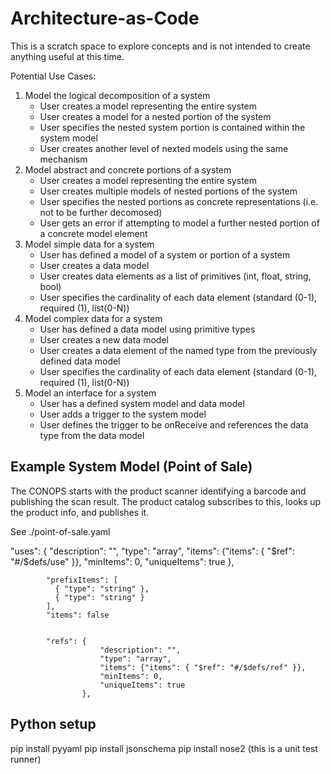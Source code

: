 # Architecture-as-Code

This is a scratch space to explore concepts and is not intended to create anything useful at this time.

Potential Use Cases:
1) Model the logical decomposition of a system
    - User creates a model representing the entire system
    - User creates a model for a nested portion of the system
    - User specifies the nested system portion is contained within the system model
    - User creates another level of nexted models using the same mechanism
2) Model abstract and concrete portions of a system
    - User creates a model representing the entire system
    - User creates multiple models of nested portions of the system
    - User specifies the nested portions as concrete representations (i.e. not to be further decomosed)
    - User gets an error if attempting to model a further nested portion of a concrete model element
3) Model simple data for a system
    - User has defined a model of a system or portion of a system
    - User creates a data model 
    - User creates data elements as a list of primitives (int, float, string, bool)
    - User specifies the cardinality of each data element (standard (0-1), required (1), list(0-N))
4) Model complex data for a system
    - User has defined a data model using primitive types
    - User creates a new data model
    - User creates a data element of the named type from the previously defined data model
    - User specifies the cardinality of each data element (standard (0-1), required (1), list(0-N))
5) Model an interface for a system
    - User has a defined system model and data model
    - User adds a trigger to the system model
    - User defines the trigger to be onReceive and references the data type from the data model


## Example System Model (Point of Sale)
The CONOPS starts with the product scanner identifying a barcode and publishing the scan result.  The product catalog 
subscribes to this, looks up the product info, and publishes it.

See ./point-of-sale.yaml




"uses": {
                "description": "",
                "type": "array",
                "items": {"items": { "$ref": "#/$defs/use" }},
                "minItems": 0,
                "uniqueItems": true
            },

            "prefixItems": [
              { "type": "string" },
              { "type": "string" }
            ],
            "items": false


            "refs": {
                        "description": "",
                        "type": "array",
                        "items": {"items": { "$ref": "#/$defs/ref" }},
                        "minItems": 0,
                        "uniqueItems": true
                    },



## Python setup
pip install pyyaml
pip install jsonschema
pip install nose2  (this is a unit test runner)